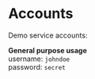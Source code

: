 # Accounts

Demo service accounts:

**General purpose usage**  
username: `johndoe`  
password: `secret`  

